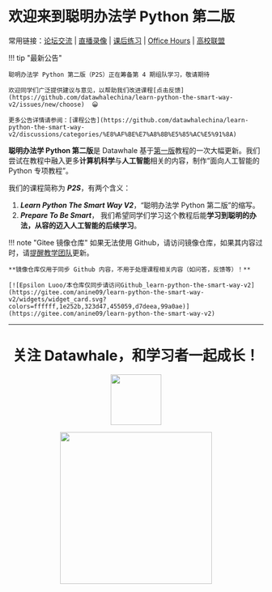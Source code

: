 # **欢迎来到聪明办法学 Python 第二版**

常用链接：[论坛交流](https://github.com/datawhalechina/learn-python-the-smart-way-v2/discussions) | [直播录像](https://space.bilibili.com/431850986/channel/collectiondetail?sid=1592245) | [课后练习](https://hydro.ac/d/datawhale_p2s/) | [Office Hours](https://cal.com/learn-python-the-smart-way/p2s-office-hours) | [高校联盟](https://datawhalechina.github.io/ai-club/)

!!! tip "最新公告"

    聪明办法学 Python 第二版（P2S）正在筹备第 4 期组队学习，敬请期待

    欢迎同学们广泛提供建议与意见，以帮助我们改进课程[点击反馈](https://github.com/datawhalechina/learn-python-the-smart-way-v2/issues/new/choose)  😀

    更多公告详情请参阅：[课程公告](https://github.com/datawhalechina/learn-python-the-smart-way-v2/discussions/categories/%E8%AF%BE%E7%A8%8B%E5%85%AC%E5%91%8A)

**聪明办法学 Python 第二版**是 Datawhale 基于[第一版](https://github.com/datawhalechina/learn-python-the-smart-way)教程的一次大幅更新。我们尝试在教程中融入更多**计算机科学**与**人工智能**相关的内容，制作“面向人工智能的 Python 专项教程”。

我们的课程简称为 ***P2S***，有两个含义：

1. ***Learn Python The Smart Way V2***，“聪明办法学 Python 第二版”的缩写。
2. ***Prepare To Be Smart***， 我们希望同学们学习这个教程后能**学习到聪明的办法，从容的迈入人工智能的后续学习**。

!!! note "Gitee 镜像仓库"
    如果无法使用 Github，请访问镜像仓库，如果其内容过时，请[提醒教学团队][Team]更新。

    **镜像仓库仅用于同步 Github 内容，不用于处理课程相关内容（如问答，反馈等）！**

    [![Epsilon Luoo/本仓库仅同步请访问Github_learn-python-the-smart-way-v2](https://gitee.com/anine09/learn-python-the-smart-way-v2/widgets/widget_card.svg?colors=ffffff,1e252b,323d47,455059,d7deea,99a0ae)](https://gitee.com/anine09/learn-python-the-smart-way-v2)

---

<div align="center">
<h1>关注 Datawhale，和学习者一起成长！</h1>
<a href="https://datawhale.club/" target="_blank"><img style="height: 100px; " src="./images/datawhale_logo.png"></a>
</div>
<p></p>
<div align="center">
<a href="https://mp.weixin.qq.com/s/dndXMp52neU6J5lBjlvvQw" target="_blank"><img style="height: 300px; " src="./images/datawhale_wechat_qrcode.jpeg"></a>
</div>


[Team]: ./Team/team.md